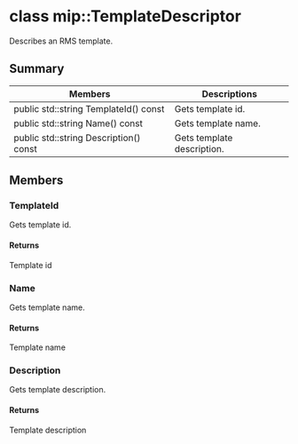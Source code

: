# class mip::TemplateDescriptor 
Describes an RMS template.
  
## Summary
 Members                        | Descriptions                                
--------------------------------|---------------------------------------------
public std::string TemplateId() const  |  Gets template id.
public std::string Name() const  |  Gets template name.
public std::string Description() const  |  Gets template description.
  
## Members
  
### TemplateId
Gets template id.
  
#### Returns
Template id
  
### Name
Gets template name.
  
#### Returns
Template name
  
### Description
Gets template description.
  
#### Returns
Template description